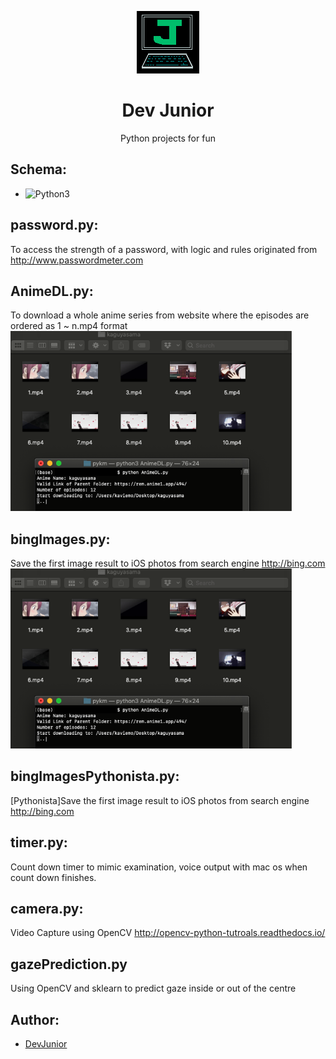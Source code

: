 <p align='center'><img src='https://github.com/km1230/heroku-mysite/blob/master/static/img/favicon.png?raw=true'></p>
<h1 align='center'>Dev Junior</h1>
<p align='center'>Python projects for fun<br>
</p>

## Schema:
* ![Python3](https://img.shields.io/badge/Script-Python3-blue.svg)

## **password.py:**  
To access the strength of a password, with logic and rules originated from http://www.passwordmeter.com  

## **AnimeDL.py:**  
To download a whole anime series from website where the episodes are ordered as 1 ~ n.mp4 format
<img src="https://github.com/km1230/PythonDemo/raw/master/animedl.jpg" alt="AnimeDL" width="450">
  
## **bingImages.py:**  
Save the first image result to iOS photos from search engine http://bing.com  
<img src="https://github.com/km1230/PythonDemo/raw/master/animedl.jpg" alt="AnimeDL" width="450">
  
## **bingImagesPythonista.py:**  
[Pythonista]Save the first image result to iOS photos from search engine http://bing.com  
  
## **timer.py:**  
Count down timer to mimic examination, voice output with mac os when count down finishes.  
  
## **camera.py:**  
Video Capture using OpenCV http://opencv-python-tutroals.readthedocs.io/

## **gazePrediction.py**
Using OpenCV and sklearn to predict gaze inside or out of the centre


## Author:
* [DevJunior](https://devjunior.com)